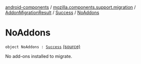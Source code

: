 [android-components](../../../index.md) / [mozilla.components.support.migration](../../index.md) / [AddonMigrationResult](../index.md) / [Success](index.md) / [NoAddons](./-no-addons.md)

# NoAddons

`object NoAddons : `[`Success`](index.md) [(source)](https://github.com/mozilla-mobile/android-components/blob/master/components/support/migration/src/main/java/mozilla/components/support/migration/AddonMigration.kt#L39)

No add-ons installed to migrate.

